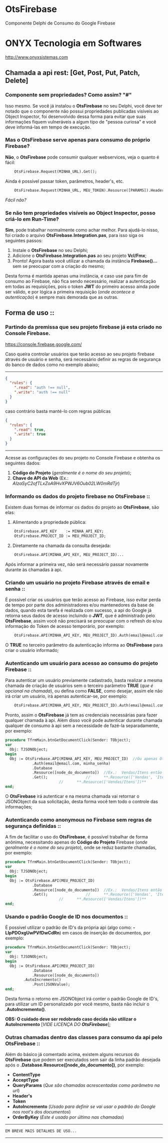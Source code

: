 # OtsFirebase
Componente Delphi de Consumo do Google Firebase

# ONYX Tecnologia em Softwares
http://www.onyxsistemas.com

## Chamada a api rest: [Get, Post, Put, Patch, Delete]

### Componente sem propriedades? Como assim? "#"
Isso mesmo. Se você já instalou o **OtsFirebase** no seu Delphi, você deve ter notado que o componente não 
possui propriedades publicadas visíveis ao Object Inspector, foi desenvolvido dessa forma para evitar 
que suas informações fiquem vulneráveis a algum tipo de "pessoa curiosa" e você deve informá-las em tempo de execução.

### Mas o OtsFirebase serve apenas para consumo do próprio Firebase?
**Não**, o **OtsFirebase** pode consumir qualquer webservices, veja o quanto é fácil: 
```pascal
    OtsFirebase.Request(MINHA_URL).Get();
```
Ainda é possível passar token, parâmetros, header's, etc.
```pascal
    OtsFirebase.Request(MINHA_URL, MEU_TOKEN).Resource([PARAMS]).Header(HEADER_NAME, HERADER_VALUE).Get();
```
*Fácil não?*

### Se não tem propriedades visíveis ao Object Inspector, posso criá-lo em Run-Time?
**Sim**, pode trabalhar normalmente como achar melhor. Para ajudá-lo nisso, foi criado o arquivo 
**OtsFirebase.Integration.pas**, para isso siga os seguintes passos: 
1. Instale o **OtsFirebase** no seu Delphi;
2. Adicione o **OtsFirebase.Integration.pas** ao seu projeto **Vcl/Fmx**; 
3. Pronto! Agora basta você utilizar a chamada da instância **Firebase()...** sem se preocupar com a criação do mesmo; 

Desta forma é mantida apenas uma instância, e caso use para fim de consumo ao Firebase, não fica sendo necessário, 
realizar a autenticação em todas as requisições, pois o token **JWT** do primeiro acesso ainda pode 
ser válido, e por lógica a primeira requisição (*onde acontece a autenticação*) é sempre mais demorada que as outras. 

## Forma de uso :: 
### Partindo da premissa que seu projeto firebase já esta criado no Console Firebase. 
https://console.firebase.google.com/

   Caso queira controlar usuários que terão acesso ao seu projeto firebase através de usuário e senha, 
   será necessário definir as regras de segurança do banco de dados como no exemplo abaixo;
*********************************************************************************************************
```json
{
  "rules": {
    ".read": "auth !== null",
    ".write": "auth !== null"
  }
}
```
caso contrário basta manté-lo com regras públicas 
```json
{
  "rules": {
    ".read": true,
    ".write": true
  }
}
```
*********************************************************************************************************

Acesse as configurações do seu projeto no Console Firebase e obtenha os seguintes dados:
1. **Código do Projeto** (*geralmente é o nome do seu projeto*);
2. **Chave de API da Web** (Ex.: *AIzaSyC2ofTLxZoA9HvXPWJV6Oub02LW0mRdTjr*)

### Informando os dados do projeto firebase no **OtsFirebase** ::
Existem duas formas de informar os dados do projeto ao **OtsFirebase**, são elas: 

1. Alimentando a propriedade pública: 

```pascal
    OtsFirebase.API_KEY    := MINHA_API_KEY;
    OtsFirebase.PROJECT_ID := MEU_PROJECT_ID;
```    

2. Diretamente na chamada da consulta desejada: 

```pascal
    OtsFirebase.API(MINHA_API_KEY, MEU_PROJECT_ID)...
```    
Após informar a primeira vez, não será necessário passar novamente durante às chamadas à api.

### Criando um usuário no projeto Firebase através de email e senha ::
É possível criar os usuários que terão acesso ao Firebase, isso evitar perda de tempo por parte 
dos administradores e/ou mantenedores da base de dados, quando esta tarefa é realizada com sucesso, 
a api do Google já retorna seus dados de acesso incluindo o **JWT**, que é administrado pelo **OtsFirebase**, 
assim você não precisará se preocupar com o refresh do e/ou informação do Token de acesso temporário,
por exemplo: 

```pascal
    OtsFirebase.API(MINHA_API_KEY, MEU_PROJECT_ID).Auth(email@email.com, minha_senha, TRUE).ToJSONObject;
```
O **TRUE** no terceiro parâmetro da autenticação informa ao **OtsFirebase** para criar o usuário informado;

### Autenticando um usuário para acesso ao consumo do projeto Firebase ::
Para autenticar um usuário previamente cadastrado, basta realizar a mesma chamada de criação de usuários sem 
o terceiro parâmetro **TRUE** (*que é opcional na chamada*), ou defina como **FALSE**, como desejar, assim ele 
não irá criar um usuário, irá apenas autenticar-se,
por exemplo:

```pascal
    OtsFirebase.API(MINHA_API_KEY, MEU_PROJECT_ID).Auth(email@email.com, minha_senha).ToJSONObject;
```    
Pronto, assim o **OtsFirebase** já tem as credenciais necessárias para fazer qualquer chamada à api. 
Além disso você pode autenticar durante chamada qualquer de consumo à api sem a necessidade de fazé-la separadamente, 
por exemplo: 

```pascal
procedure TfrmMain.btnGetDocumentClick(Sender: TObject);
var
  Obj: TJSONObject;
begin
  Obj := OtsFirebase.API(MINHA_API_KEY, MEU_PROJECT_ID)  //Ou apenas OtsFirebase.Auth(email@email.com, minha_senha)
            .Auth(email@email.com, minha_senha)
            .Database
            .Resource([node_do_documento])  //Ex.: 	Vendas/Itens então ficaria assim: 
            .Get();    			    // 		**.Resource(['Vendas', 'Itens'])** ou 
					    // 		**.Resource(['Vendas/Itens'])**
end;    
```
O **OtsFirebase** irá autenticar e na mesma chamada vai retornar o JSONObject da sua solicitação, desta forma você tem 
todo o controle das informações;

### Autenticando como **anonymous** no Firebase sem regras de segurança definidas ::
A fim de facilitar o uso do **OtsFirebase**, é possível trabalhar de forma anônima, necessitando apenas do **Código do Projeto** 
Firebase (*onde geralmente é o nome do seu projeto*), onde se reduz bastante chamadas,
por exemplo:

```pascal
procedure TfrmMain.btnGetDocumentClick(Sender: TObject);
var
  Obj: TJSONObject;
begin
  Obj := OtsFirebase.API(MEU_PROJECT_ID) 
            .Database 
            .Resource([node_do_documento])  //Ex.: 	Vendas/Itens então ficaria assim: 
            .Get();    			    // 		**.Resource(['Vendas', 'Itens'])** ou 
					    // 		**.Resource(['Vendas/Itens'])**
end;    
```

### Usando o padrão Google de ID nos documentos ::
É possível utilizar o padrão de ID's da própria api (algo como: **-LIpPDOxgUwPVfDwCdRn**) em casos de inserção de documentos,
por exemplo:

```pascal
procedure TfrmMain.btnGetDocumentClick(Sender: TObject);
var
  Obj: TJSONObject;
begin
  Obj := OtsFirebase.API(MEU_PROJECT_ID) 
            .Database 
            .Resource([node_do_documento]) 
	    .AutoIncremento() 
            .Post(JSONValue); 
end;    
```
Desta forma o retorno em JSONObject irá conter o padrão Google de ID's, para utilizar um ID personalizado 
por você mesmo, basta não incluir o **.AutoIncremento()**. 

**OBS: O cuidado deve ser redobrado caso decida não utilizar o AutoIncremento** [*VIDE LICENÇA DO **OtsFirebase***]; 

### Outras chamadas dentro das classes para consumo da api pelo **OtsFirebase** ::
Além do básico já comentado acima, existem alguns recursos do **OtsFirebase** que podem ser executados 
sem sair da linha padrão desejada após o **.Database.Resource([node_do_documento])**, 
por exemplo:
- **ContentType** 
- **AcceptType** 
- **QueryParams**    (*Que são chamadas acrescentadas como parâmetro na url*)
- **Header's** 
- **Token**
- **AutoIncremento** (*Usado para definir se vai usar o padrão do Google nos root's dos documentos*) 
- **OrderByKey**     (*Este é usado por último nas chamadas*) 






*********************************************************************************************************

    EM BREVE MAIS DETALHES DE USO...
    
*********************************************************************************************************




